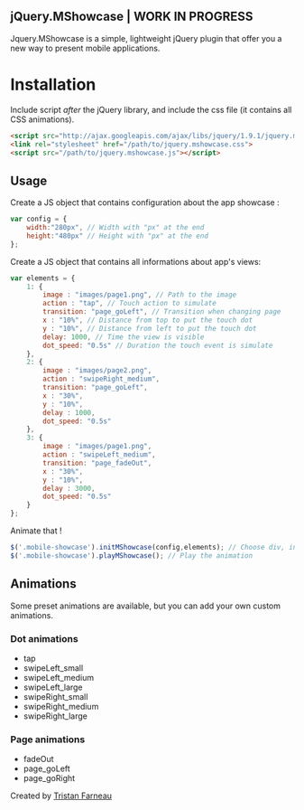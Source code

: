 ## jQuery.MShowcase | WORK IN PROGRESS
Jquery.MShowcase is a  simple, lightweight jQuery plugin that offer you a new way to present mobile applications.

# Installation

Include script *after* the jQuery library, and include the css file (it contains all CSS animations).

```html
<script src="http://ajax.googleapis.com/ajax/libs/jquery/1.9.1/jquery.min.js"></script>
<link rel="stylesheet" href="/path/to/jquery.mshowcase.css">
<script src="/path/to/jquery.mshowcase.js"></script>
```

## Usage

Create a JS object that contains configuration about the app showcase : 

```javascript
var config = {
	width:"280px", // Width with "px" at the end
	height:"480px" // Height with "px" at the end
};
```

Create a JS object that contains all informations about app's views:

```javascript
var elements = {
	1: {
		image : "images/page1.png", // Path to the image
		action : "tap", // Touch action to simulate
		transition: "page_goLeft", // Transition when changing page
		x : "10%", // Distance from top to put the touch dot
		y : "10%", // Distance from left to put the touch dot
		delay: 1000, // Time the view is visible
		dot_speed: "0.5s" // Duration the touch event is simulate
	},
	2: {
		image : "images/page2.png",
		action : "swipeRight_medium",
		transition: "page_goLeft",
		x : "30%",
		y : "10%",
		delay : 1000,
		dot_speed: "0.5s"
	},
	3: {
		image : "images/page1.png",
		action : "swipeLeft_medium",
		transition: "page_fadeOut",
		x : "30%",
		y : "10%",
		delay : 3000,
		dot_speed: "0.5s"
	}
};
```

Animate that !

```javascript
$('.mobile-showcase').initMShowcase(config,elements); // Choose div, init showcase
$('.mobile-showcase').playMShowcase(); // Play the animation
```

## Animations

Some preset animations are available, but you can add your own custom animations. 

### Dot animations 
- tap
- swipeLeft_small
- swipeLeft_medium
- swipeLeft_large
- swipeRight_small
- swipeRight_medium
- swipeRight_large

### Page animations 
- fadeOut
- page_goLeft
- page_goRight

Created by [Tristan Farneau](http://www.tristanfarneau.fr)
